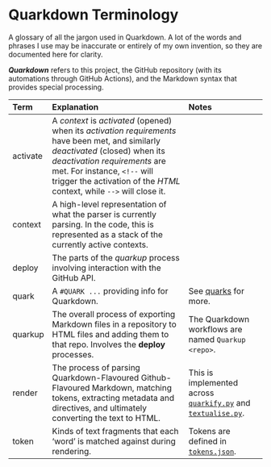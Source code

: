 # Quarkdown Terminology

A glossary of all the jargon used in Quarkdown. A lot of the words and phrases I use may be inaccurate or entirely of my own invention, so they are documented here for clarity.

***Quarkdown*** refers to this project, the GitHub repository (with its automations through GitHub Actions), and the Markdown syntax that provides special processing.

| Term | Explanation | Notes |
| :--- | :---------- | :---- |
| activate | A *context* is *activated* (opened) when its *activation requirements* have been met, and similarly *deactivated* (closed) when its *deactivation requirements* are met. For instance, `<!--` will trigger the activation of the *HTML* context, while `-->` will close it. | |
| context | A high-level representation of what the parser is currently parsing. In the code, this is represented as a stack of the currently active contexts. | |
| deploy | The parts of the *quarkup* process involving interaction with the GitHub API. | |
| quark | A `#QUARK ...` providing info for Quarkdown. | See [quarks](quarks.md) for more. |
| quarkup | The overall process of exporting Markdown files in a repository to HTML files and adding them to that repo. Involves the **deploy** processes. | The Quarkdown workflows are named `Quarkup <repo>`. |
| render | The process of parsing Quarkdown-Flavoured Github-Flavoured Markdown, matching tokens, extracting metadata and directives, and ultimately converting the text to HTML. | This is implemented across [`quarkify.py`](../quarkdown/quarkify.py) and [`textualise.py`](../quarkdown/textualise.py). |
| token | Kinds of text fragments that each ‘word’ is matched against during rendering. | Tokens are defined in [`tokens.json`](../quarkdown/resources/tokens.json). |

